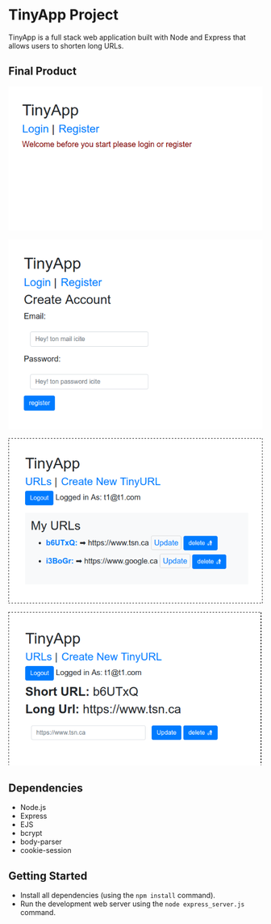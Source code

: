 # TinyApp Project

TinyApp is a full stack web application built with Node and Express that allows users to shorten long URLs.

## Final Product

!["/urls"](./docs/welcome.png)

!["/urls/register"](./docs/register.png)

!["/urls user t1@t1.com"](./docs/MyUrl.png)

!["/urls/:shortUrl"](./docs/update.png)

## Dependencies

- Node.js
- Express
- EJS
- bcrypt
- body-parser
- cookie-session

## Getting Started

- Install all dependencies (using the `npm install` command).
- Run the development web server using the `node express_server.js` command.
